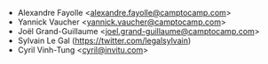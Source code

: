 - Alexandre Fayolle \<<alexandre.fayolle@camptocamp.com>\>
- Yannick Vaucher \<<yannick.vaucher@camptocamp.com>\>
- Joël Grand-Guillaume \<<joel.grand-guillaume@camptocamp.com>\>
- Sylvain Le Gal (<https://twitter.com/legalsylvain>)
- Cyril Vinh-Tung \<<cyril@invitu.com>\>
